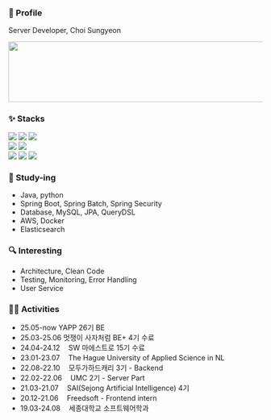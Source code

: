 ### 👋 Profile 

 Server Developer, Choi Sungyeon

 <a href="https://github.com/devxb/gitanimals">
  <img src="https://render.gitanimals.org/lines/tjddus528?pet-id=1" width="1000" height="120"/>
</a>
 

### ✨ Stacks 
<div>
 <img src="https://img.shields.io/badge/java-007396?style=for-the-badge&logo=java&logoColor=white">
 <img src="https://img.shields.io/badge/python-3776AB?style=for-the-badge&logo=python&logoColor=white">
 <img src="https://img.shields.io/badge/c++-00599C?style=for-the-badge&logo=c%2B%2B&logoColor=white">
 <br>
 <img src="https://img.shields.io/badge/springboot-6DB33F?style=for-the-badge&logo=springboot&logoColor=white">
 <img src="https://img.shields.io/badge/mysql-4479A1?style=for-the-badge&logo=mysql&logoColor=white">
 <br>
 <img src="https://img.shields.io/badge/react-61DAFB?style=for-the-badge&logo=react&logoColor=black">
 <img src="https://img.shields.io/badge/git-F05032?style=for-the-badge&logo=git&logoColor=white">
 <img src="https://img.shields.io/badge/amazonaws-232F3E?style=for-the-badge&logo=amazonaws&logoColor=white">
</div>

### 🌱 Study-ing 
 - Java, python
 - Spring Boot, Spring Batch, Spring Security
 - Database, MySQL, JPA, QueryDSL
 - AWS, Docker
 - Elasticsearch

### 🔍 Interesting 
- Architecture, Clean Code
- Testing, Monitoring, Error Handling
- User Service

### 🏋🏻 Activities 
- 25.05-now    YAPP 26기 BE
- 25.03-25.06  멋쟁이 사자처럼 BE+ 4기 수료
- 24.04-24.12ㅤ SW 마에스트로 15기 수료
- 23.01-23.07ㅤ The Hague University of Applied Science in NL
- 22.08-22.10ㅤ 모두가하드캐리 3기 - Backend
- 22.02-22.06ㅤ UMC 2기 - Server Part
- 21.03-21.07ㅤ SAI(Sejong Artificial Intelligence) 4기
- 20.12-21.06 ㅤFreedsoft - Frontend intern
- 19.03-24.08ㅤ 세종대학교 소프트웨어학과
<!--
**tjddus528/tjddus528** is a ✨ _special_ ✨ repository because its `README.md` (this file) appears on your GitHub profile.

Here are some ideas to get you started:

- 🔭 I’m currently working on ...
- 🌱 I’m currently learning ...
- 👯 I’m looking to collaborate on ...
- 🤔 I’m looking for help with ...
- 💬 Ask me about ...
- 📫 How to reach me: ...
- 😄 Pronouns: ...
- ⚡ Fun fact: ...
-->
